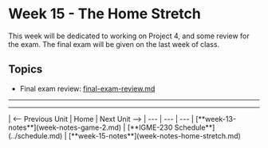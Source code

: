 # Week 15 - The Home Stretch
This week will be dedicated to working on Project 4, and some review for the exam. The final exam will be given on the last week of class.

## Topics
- Final exam review: [final-exam-review.md](../exams/final-exam-review.md)

<hr><hr>
| <-- Previous Unit | Home | Next Unit -->
| --- | --- | --- 
| [**week-13-notes**](week-notes-game-2.md)     |  [**IGME-230 Schedule**](../schedule.md) | [**week-15-notes**](week-notes-home-stretch.md)
